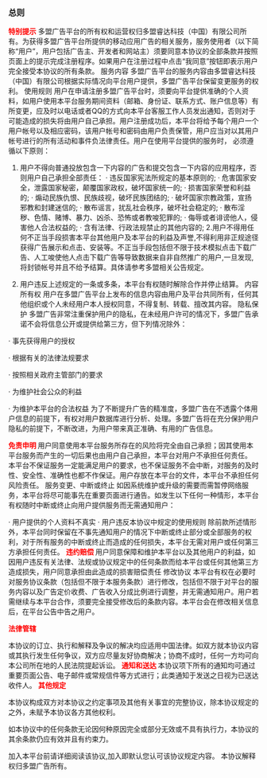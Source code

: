 ### 总则
<b style='color:red'>特别提示</b>
多盟广告平台的所有权和运营权归多盟睿达科技（中国）有限公司所有。为获得多盟广告平台所提供的移动应用广告的相关服务，服务使用者（以下简称“用户”，用户包括广告主、开发者和网站主）须要同意本协议的全部条款并按照页面上的提示完成注册程序。如果用户在注册过程中点击“我同意”按钮即表示用户完全接受本协议的所有条款。服务内容多盟广告平台的服务内容由多盟睿达科技（中国）有限公司根据实际情况向平台用户提供，多盟广告平台保留变更服务的权利。使用规则用户在申请注册多盟广告平台时，须要向平台提供准确的个人资料，如用户使用本平台服务期间资料（邮箱、身份证、联系方式、账户信息等）有所变更，应及时以电话或者QQ的方式向本平台客服工作人员发出通知，否则对于可能造成的损失将由用户自己承担。用户注册成功后，本平台将给予每个用户一个用户帐号以及相应密码，该用户帐号和密码由用户负责保管，用户应当对以其用户帐号进行的所有活动和事件负法律责任。用户在使用平台提供的服务时，
必须遵循以下原则：
1. 用户不得向普通投放包含一下内容的广告和提交包含一下内容的应用程序，否则用户自己承担全部责任：
·       违反国家宪法所规定的基本原则的;
·       危害国家安全，泄露国家秘密，颠覆国家政权，破坏国家统一的;
·       损害国家荣誉和利益的;
·       煽动民族仇恨、民族歧视，破坏民族团结的;
·       破坏国家宗教政策，宣扬邪教和封建迷信的;
·       散布谣言，扰乱社会秩序，破坏社会稳定的;
·       散布淫秽、色情、赌博、暴力、凶杀、恐怖或者教唆犯罪的;·       侮辱或者诽谤他人，侵害他人合法权益的;
·       含有法律、行政法规禁止的其他内容的;
2.用户不得用任何不正当手段损害本平台其他用户及本平台的利益及声誉,不得利用非正规途径获得广告展示和点击、安装等。不正当手段包括但不限于技术模拟点击下载广告、人工唆使他人点击下载广告等导致数据来自非自然推广的用户,一旦发现,将封锁帐号并且不给予结算。具体请参考多盟相关公告规定。
3. 用户违反上述规定的一条或多条，本平台有权随时解除合作并停止结算。内容所有权用户在多盟广告平台上发布的信息内容由用户及平台共同所有，任何其他组织或个人未经用户本人授权同意，不得复制、转载、擅改其内容。隐私保护多盟广告非常注重保护用户的隐私，在未经用户许可的情况下，多盟广告承诺不会将信息公开或提供给第三方，但下列情况除外：
·       事先获得用户的授权
·       根据有关的法律法规要求
·       按照相关政府主管部门的要求
·       为维护社会公众的利益
·       为维护本平台的合法权益为了不断提升广告的精准度，多盟广告在不透露个体用户信息的前提下，有权对用户数据库进行分析、处理。多盟广告将在充分保护用户隐私的前提下，不断改进，为用户带来真正准确、有用的广告信息。
<b style='color:red'>免责申明</b>
用户同意使用本平台服务所存在的风险将完全由自己承担；因其使用本平台服务而产生的一切后果也由用户自己承担，本平台对用户不承担任何责任。本平台不保证服务一定能满足用户的要求，也不保证服务不会中断，对服务的及时性、安全性、准确性也都不作保证。用户存放在本平台的文件，本平台不承担任何风险责任。服务变更、中断或终止如因系统维护或升级的需要而需暂停网络服务，本平台将尽可能事先在重要页面进行通告。如发生以下任何一种情形，本平台有权随时中断或终止向用户提供服务而无需通知用户：
·       用户提供的个人资料不真实
·       用户违反本协议中规定的使用规则除前款所述情形外，本平台同时保留在不事先通知用户的情况下中断或终止部分或全部服务的权利，对于所有服务的中断或终止而造成的任何损失，本平台无需对用户或任何第三方承担任何责任。
<b style='color:red'>违约赔偿</b>
用户同意保障和维护本平台以及其他用户的利益，如因用户违反有关法律、法规或协议规定中的任何条款而给本平台或任何其他第三方造成损失，用户同意承担由此造成的损害赔偿责任修改协议本平台有权在必要时对服务协议条款（包括但不限于本服务条款）进行修改，包括但不限于对平台的服务内容以及广告定价收费、广告收入分成比例进行调整，并无需通知用户。用户若需继续与本平台合作，须要完全接受修改后的条款内容。本平台会在修改相关信息后，在平台公告中告之用户。
<b style='color:red'>法律管辖</b>
本协议的订立、执行和解释及争议的解决均应适用中国法律。如双方就本协议内容或其执行发生任何争议，双方应尽量友好协商解决；协商不成时，任何一方均可向本公司所在地的人民法院提起诉讼。
<b style='color:red'>通知和送达</b>
本协议项下所有的通知均可通过重要页面公告、电子邮件或常规信件等方式进行；此类通知于发送之日视为已送达收件人。
<b style='color:red'>其他规定</b>
本协议构成双方对本协议之约定事项及其他有关事宜的完整协议，除本协议规定的之外，未赋予本协议各方其他权利。
如本协议中的任何条款无论因何种原因完全或部分无效或不具有执行力，本协议的其余条款仍应有效并且有约束力。
加入本平台前请详细阅读该协议,加入即默认您认可该协议规定内容。本协议解释权归多盟广告所有。
</br>

